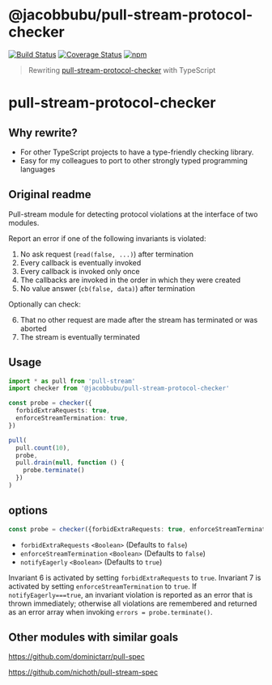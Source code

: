 # @jacobbubu/pull-stream-protocol-checker

[![Build Status](https://github.com/jacobbubu/pull-stream-protocol-checker/workflows/Build%20and%20Release/badge.svg)](https://github.com/jacobbubu/pull-stream-protocol-checker/actions?query=workflow%3A%22Build+and+Release%22)
[![Coverage Status](https://coveralls.io/repos/github/jacobbubu/pull-stream-protocol-checker/badge.svg)](https://coveralls.io/github/jacobbubu/pull-stream-protocol-checker)
[![npm](https://img.shields.io/npm/v/@jacobbubu/pull-stream-protocol-checker.svg)](https://www.npmjs.com/package/@jacobbubu/pull-stream-protocol-checker/)

> Rewriting [pull-stream-protocol-checker](https://github.com/elavoie/pull-stream-protocol-checker) with TypeScript

# pull-stream-protocol-checker

## Why rewrite?

* For other TypeScript projects to have a type-friendly checking library.
* Easy for my colleagues to port to other strongly typed programming languages

## Original readme

Pull-stream module for detecting protocol violations at the interface of two modules.

Report an error if one of the following invariants is violated:

1. No ask request (`read(false, ...)`) after termination
2. Every callback is eventually invoked
3. Every callback is invoked only once
4. The callbacks are invoked in the order in which they were created
5. No value answer (`cb(false, data)`) after termination

Optionally can check:

6. That no other request are made after the stream has terminated or was aborted
7. The stream is eventually terminated

## Usage

``` ts
import * as pull from 'pull-stream'
import checker from '@jacobbubu/pull-stream-protocol-checker'

const probe = checker({
  forbidExtraRequests: true,
  enforceStreamTermination: true,
})

pull(
  pull.count(10),
  probe,
  pull.drain(null, function () {
    probe.terminate()
  })
)
```

## options

``` ts
const probe = checker({forbidExtraRequests: true, enforceStreamTermination:true, notifyEagerly: true})
```

* `forbidExtraRequests`      `<Boolean>` (Defaults to `false`)
* `enforceStreamTermination` `<Boolean>` (Defaults to `false`)
* `notifyEagerly`            `<Boolean>` (Defaults to `true`)

Invariant 6 is activated by setting `forbidExtraRequests` to `true`. Invariant 7 is activated by setting `enforceStreamTermination` to `true`. If `notifyEagerly===true`, an invariant violation is reported as an error that is thrown immediately; otherwise all violations are remembered and returned as an error array when invoking `errors = probe.terminate()`.

## Other modules with similar goals

https://github.com/dominictarr/pull-spec

https://github.com/nichoth/pull-stream-spec
